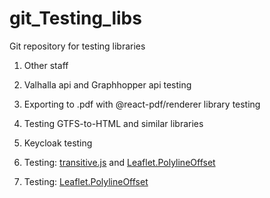 # git_Testing_libs

Git repository for testing libraries

1. Other staff

2. Valhalla api and Graphhopper api testing

3. Exporting to .pdf with @react-pdf/renderer library testing

4. Testing GTFS-to-HTML and similar libraries

5. Keycloak testing

6. Testing: [transitive.js](https://github.com/conveyal/transitive.js/tree/master/lib) and
   [Leaflet.PolylineOffset](https://github.com/bbecquet/Leaflet.PolylineOffset)

7. Testing: [Leaflet.PolylineOffset](https://github.com/bbecquet/Leaflet.PolylineOffset)

